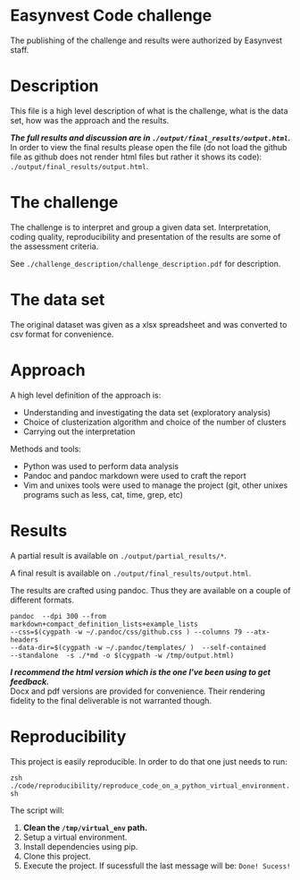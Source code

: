 # Easynvest Code challenge

The publishing of the challenge and results were authorized by Easynvest
staff.

# Description

This file is a high level description of what is the challenge, what is the
data set, how was the approach and the results.

***The full results and discussion are in
`./output/final_results/output.html`.***  
In order to view the final results please open the file (do not load the github
file as github does not render html files but rather it shows its code):
`./output/final_results/output.html`.

# The challenge

The challenge is to interpret and group a given data set. Interpretation,
coding quality, reproducibility and presentation of the results are some of the
assessment criteria.

See `./challenge_description/challenge_description.pdf` for description.

# The data set

The original dataset was given as a xlsx spreadsheet and was converted to csv
format for convenience.

# Approach

A high level definition of the approach is:

* Understanding and investigating the data set (exploratory analysis)
* Choice of clusterization algorithm and choice of the number of clusters
* Carrying out the interpretation

Methods and tools:

* Python was used to perform data analysis
* Pandoc and pandoc markdown were used to craft the report
* Vim and unixes tools were used to manage the project (git, other unixes
    programs such as less, cat, time, grep, etc)

# Results

A partial result is available on `./output/partial_results/*`.

A final result is available on `./output/final_results/output.html`.

The results are crafted using pandoc. Thus they are available on a couple of
different formats.

```
pandoc  --dpi 300 --from markdown+compact_definition_lists+example_lists
--css=$(cygpath -w ~/.pandoc/css/github.css ) --columns 79 --atx-headers
--data-dir=$(cygpath -w ~/.pandoc/templates/ )  --self-contained
--standalone  -s ./*md -o $(cygpath -w /tmp/output.html)
```

***I recommend the html version which is the one I've been using to get
feedback.***  
Docx and pdf versions are provided for convenience. Their rendering fidelity to
the final deliverable is not warranted though.

# Reproducibility

This project is easily reproducible. In order to do that one just needs to run:

`zsh ./code/reproducibility/reproduce_code_on_a_python_virtual_environment.sh`

The script will:

1. **Clean the `/tmp/virtual_env` path.**
1. Setup a virtual environment.
1. Install dependencies using pip.
1. Clone this project.
1. Execute the project. If sucessfull the last message will be: `Done! Sucess!`
